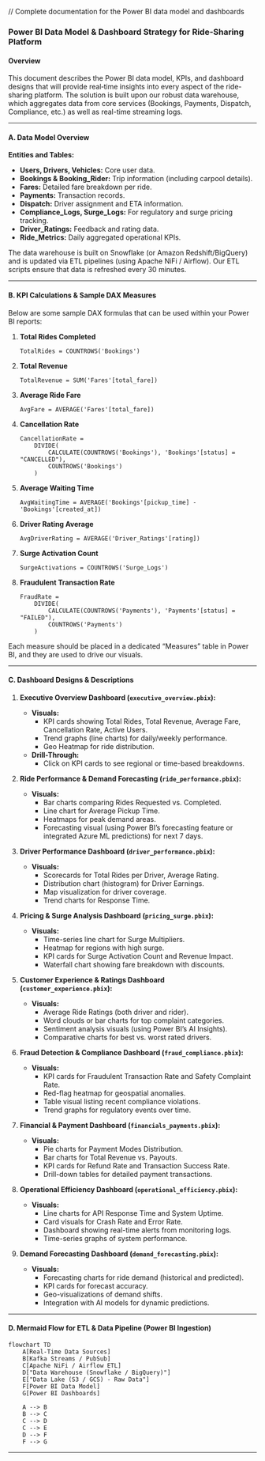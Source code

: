// Complete documentation for the Power BI data model and dashboards

### Power BI Data Model & Dashboard Strategy for Ride-Sharing Platform

#### Overview
This document describes the Power BI data model, KPIs, and dashboard designs that will provide real‑time insights into every aspect of the ride-sharing platform. The solution is built upon our robust data warehouse, which aggregates data from core services (Bookings, Payments, Dispatch, Compliance, etc.) as well as real-time streaming logs.

---

#### A. Data Model Overview

**Entities and Tables:**
- **Users, Drivers, Vehicles:** Core user data.
- **Bookings & Booking_Rider:** Trip information (including carpool details).
- **Fares:** Detailed fare breakdown per ride.
- **Payments:** Transaction records.
- **Dispatch:** Driver assignment and ETA information.
- **Compliance_Logs, Surge_Logs:** For regulatory and surge pricing tracking.
- **Driver_Ratings:** Feedback and rating data.
- **Ride_Metrics:** Daily aggregated operational KPIs.

The data warehouse is built on Snowflake (or Amazon Redshift/BigQuery) and is updated via ETL pipelines (using Apache NiFi / Airflow). Our ETL scripts ensure that data is refreshed every 30 minutes.

---

#### B. KPI Calculations & Sample DAX Measures

Below are some sample DAX formulas that can be used within your Power BI reports:

1. **Total Rides Completed**  
   ```DAX
   TotalRides = COUNTROWS('Bookings')
   ```

2. **Total Revenue**  
   ```DAX
   TotalRevenue = SUM('Fares'[total_fare])
   ```

3. **Average Ride Fare**  
   ```DAX
   AvgFare = AVERAGE('Fares'[total_fare])
   ```

4. **Cancellation Rate**  
   ```DAX
   CancellationRate = 
       DIVIDE(
           CALCULATE(COUNTROWS('Bookings'), 'Bookings'[status] = "CANCELLED"),
           COUNTROWS('Bookings')
       )
   ```

5. **Average Waiting Time**  
   ```DAX
   AvgWaitingTime = AVERAGE('Bookings'[pickup_time] - 'Bookings'[created_at])
   ```

6. **Driver Rating Average**  
   ```DAX
   AvgDriverRating = AVERAGE('Driver_Ratings'[rating])
   ```

7. **Surge Activation Count**  
   ```DAX
   SurgeActivations = COUNTROWS('Surge_Logs')
   ```

8. **Fraudulent Transaction Rate**  
   ```DAX
   FraudRate = 
       DIVIDE(
           CALCULATE(COUNTROWS('Payments'), 'Payments'[status] = "FAILED"),
           COUNTROWS('Payments')
       )
   ```

Each measure should be placed in a dedicated “Measures” table in Power BI, and they are used to drive our visuals.

---

#### C. Dashboard Designs & Descriptions

1. **Executive Overview Dashboard (`executive_overview.pbix`):**
   - **Visuals:**  
     - KPI cards showing Total Rides, Total Revenue, Average Fare, Cancellation Rate, Active Users.
     - Trend graphs (line charts) for daily/weekly performance.
     - Geo Heatmap for ride distribution.
   - **Drill-Through:**  
     - Click on KPI cards to see regional or time-based breakdowns.

2. **Ride Performance & Demand Forecasting (`ride_performance.pbix`):**
   - **Visuals:**  
     - Bar charts comparing Rides Requested vs. Completed.
     - Line chart for Average Pickup Time.
     - Heatmaps for peak demand areas.
     - Forecasting visual (using Power BI’s forecasting feature or integrated Azure ML predictions) for next 7 days.
   
3. **Driver Performance Dashboard (`driver_performance.pbix`):**
   - **Visuals:**  
     - Scorecards for Total Rides per Driver, Average Rating.
     - Distribution chart (histogram) for Driver Earnings.
     - Map visualization for driver coverage.
     - Trend charts for Response Time.
   
4. **Pricing & Surge Analysis Dashboard (`pricing_surge.pbix`):**
   - **Visuals:**  
     - Time-series line chart for Surge Multipliers.
     - Heatmap for regions with high surge.
     - KPI cards for Surge Activation Count and Revenue Impact.
     - Waterfall chart showing fare breakdown with discounts.
   
5. **Customer Experience & Ratings Dashboard (`customer_experience.pbix`):**
   - **Visuals:**  
     - Average Ride Ratings (both driver and rider).
     - Word clouds or bar charts for top complaint categories.
     - Sentiment analysis visuals (using Power BI’s AI Insights).
     - Comparative charts for best vs. worst rated drivers.
   
6. **Fraud Detection & Compliance Dashboard (`fraud_compliance.pbix`):**
   - **Visuals:**  
     - KPI cards for Fraudulent Transaction Rate and Safety Complaint Rate.
     - Red-flag heatmap for geospatial anomalies.
     - Table visual listing recent compliance violations.
     - Trend graphs for regulatory events over time.
   
7. **Financial & Payment Dashboard (`financials_payments.pbix`):**
   - **Visuals:**  
     - Pie charts for Payment Modes Distribution.
     - Bar charts for Total Revenue vs. Payouts.
     - KPI cards for Refund Rate and Transaction Success Rate.
     - Drill-down tables for detailed payment transactions.
   
8. **Operational Efficiency Dashboard (`operational_efficiency.pbix`):**
   - **Visuals:**  
     - Line charts for API Response Time and System Uptime.
     - Card visuals for Crash Rate and Error Rate.
     - Dashboard showing real-time alerts from monitoring logs.
     - Time-series graphs of system performance.
   
9. **Demand Forecasting Dashboard (`demand_forecasting.pbix`):**
   - **Visuals:**  
     - Forecasting charts for ride demand (historical and predicted).
     - KPI cards for forecast accuracy.
     - Geo-visualizations of demand shifts.
     - Integration with AI models for dynamic predictions.

---

#### D. Mermaid Flow for ETL & Data Pipeline (Power BI Ingestion)
```mermaid
flowchart TD
    A[Real-Time Data Sources]
    B[Kafka Streams / PubSub]
    C[Apache NiFi / Airflow ETL]
    D["Data Warehouse (Snowflake / BigQuery)"]
    E["Data Lake (S3 / GCS) - Raw Data"]
    F[Power BI Data Model]
    G[Power BI Dashboards]

    A --> B
    B --> C
    C --> D
    C --> E
    D --> F
    F --> G
```

---
